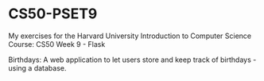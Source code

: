 # CS50-PSET9

My exercises for the Harvard University Introduction to Computer Science Course: CS50 Week 9 - Flask

Birthdays: A web application to let users store and keep track of birthdays - using a database.
